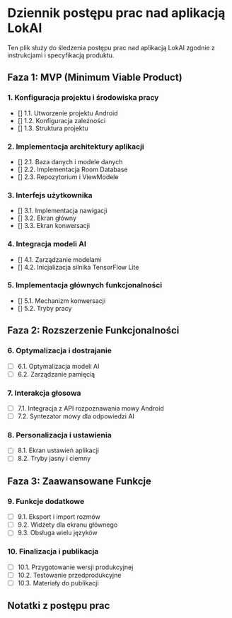 # Dziennik postępu prac nad aplikacją LokAI

Ten plik służy do śledzenia postępu prac nad aplikacją LokAI zgodnie z instrukcjami i specyfikacją produktu.

## Faza 1: MVP (Minimum Viable Product)

### 1. Konfiguracja projektu i środowiska pracy
- [] 1.1. Utworzenie projektu Android
- [] 1.2. Konfiguracja zależności
- [] 1.3. Struktura projektu

### 2. Implementacja architektury aplikacji
- [] 2.1. Baza danych i modele danych
- [] 2.2. Implementacja Room Database
- [] 2.3. Repozytorium i ViewModele

### 3. Interfejs użytkownika
- [] 3.1. Implementacja nawigacji
- [] 3.2. Ekran główny
- [] 3.3. Ekran konwersacji

### 4. Integracja modeli AI
- [] 4.1. Zarządzanie modelami
- [] 4.2. Inicjalizacja silnika TensorFlow Lite

### 5. Implementacja głównych funkcjonalności
- [] 5.1. Mechanizm konwersacji
- [] 5.2. Tryby pracy

## Faza 2: Rozszerzenie Funkcjonalności

### 6. Optymalizacja i dostrajanie
- [ ] 6.1. Optymalizacja modeli AI
- [ ] 6.2. Zarządzanie pamięcią

### 7. Interakcja głosowa
- [ ] 7.1. Integracja z API rozpoznawania mowy Android
- [ ] 7.2. Syntezator mowy dla odpowiedzi AI

### 8. Personalizacja i ustawienia
- [ ] 8.1. Ekran ustawień aplikacji
- [ ] 8.2. Tryby jasny i ciemny

## Faza 3: Zaawansowane Funkcje

### 9. Funkcje dodatkowe
- [ ] 9.1. Eksport i import rozmów
- [ ] 9.2. Widżety dla ekranu głównego
- [ ] 9.3. Obsługa wielu języków

### 10. Finalizacja i publikacja
- [ ] 10.1. Przygotowanie wersji produkcyjnej
- [ ] 10.2. Testowanie przedprodukcyjne
- [ ] 10.3. Materiały do publikacji

## Notatki z postępu prac
